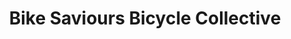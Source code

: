 ---
title: "Bike Saviours Bicycle Collective"
url: /tempe/bike-saviours-bicycle-collective/
shop: bicycle
---